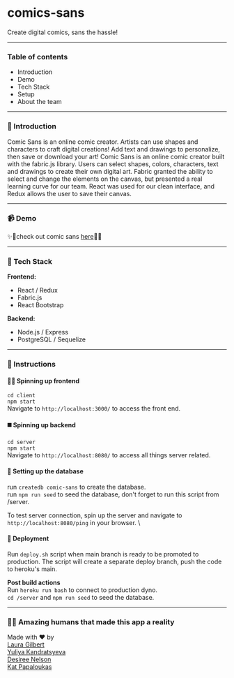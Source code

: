 # comics-sans
Create digital comics, sans the hassle!

---

### Table of contents
* Introduction
* Demo
* Tech Stack
* Setup
* About the team

---
### 👋 Introduction

Comic Sans is an online comic creator. Artists can use shapes and characters to craft digital creations! Add text and drawings to personalize, then save or download your art!
Comic Sans is an online comic creator built with the fabric.js library. Users can select shapes, colors, characters, text and drawings to create their own digital art. Fabric granted the ability to select and change the elements on the canvas, but presented a real learning curve for our team. React was used for our clean interface, and Redux allows the user to save their canvas.

--- 

### 📹 Demo 
✨🧚check out comic sans [here](http://comicsans-app.herokuapp.com/)🧚✨

--- 

### 🥞 Tech Stack

**Frontend:**
* React / Redux 
* Fabric.js
* React Bootstrap

**Backend:**
* Node.js / Express
* PostgreSQL / Sequelize

---

### 👾 Instructions

#### 💅🏼 Spinning up frontend

`cd client`\
`npm start`\
Navigate to `http://localhost:3000/` to access the front end.

#### ◼️ Spinning up backend

`cd server`\
`npm start`\
Navigate to `http://localhost:8080/` to access all things server related.

#### 💾 Setting up the database

run `createdb comic-sans` to create the database.\
run `npm run seed` to seed the database, don't forget to run this script from /server.

To test server connection, spin up the server and navigate to
`http://localhost:8080/ping` in your browser. \

#### 🚀 Deployment

Run `deploy.sh` script when main branch is ready to be promoted to production. The script will create a separate deploy branch, push the code to heroku's main. 

**Post build actions** \
Run `heroku run bash` to connect to production dyno. \
`cd /server` and `npm run seed` to seed the database.

---

### 🙋‍♀️ Amazing humans that made this app a reality

Made with ❤️ by\
[Laura Gilbert](https://github.com/laurakathryngilbert)\
[Yuliya Kandratsyeva](https://github.com/heyitsyuliya)\
[Desiree Nelson](https://github.com/Anzu4)\
[Kat Papaloukas](https://github.com/kat-scoullos)
